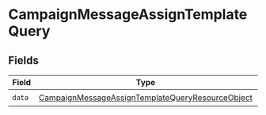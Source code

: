 # CampaignMessageAssignTemplateQuery


## Fields

| Field                                                                                                                           | Type                                                                                                                            | Required                                                                                                                        | Description                                                                                                                     |
| ------------------------------------------------------------------------------------------------------------------------------- | ------------------------------------------------------------------------------------------------------------------------------- | ------------------------------------------------------------------------------------------------------------------------------- | ------------------------------------------------------------------------------------------------------------------------------- |
| `data`                                                                                                                          | [CampaignMessageAssignTemplateQueryResourceObject](../../models/components/CampaignMessageAssignTemplateQueryResourceObject.md) | :heavy_check_mark:                                                                                                              | N/A                                                                                                                             |